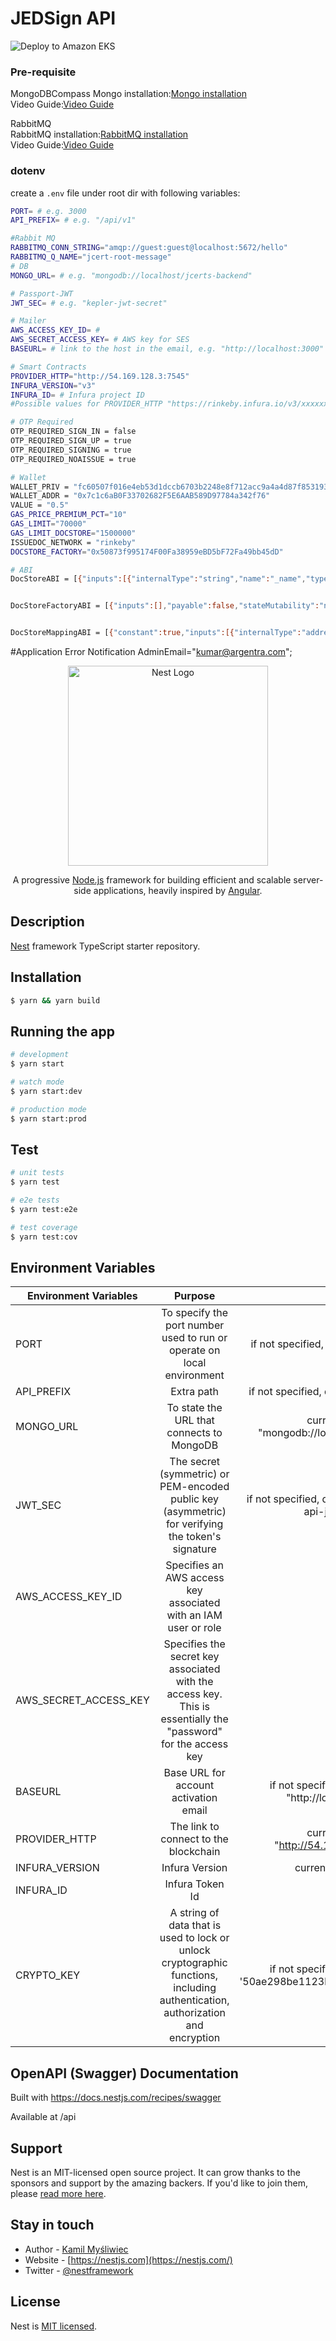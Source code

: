 # JEDSign API
![Deploy to Amazon EKS](https://github.com/JupiterChain/jedsign-api/workflows/Deploy%20to%20Amazon%20EKS/badge.svg?branch=master)

### Pre-requisite
MongoDBCompass 
Mongo installation:[Mongo installation](https://www.mongodb.com/try/download/compass?tck=docs_compass&_ga=2.181768612.24741299.1642734553-42212813.1637736123)</br>
Video Guide:[Video Guide](https://www.youtube.com/watch?v=IC_ik7wE6eM)
                
RabbitMQ       
RabbitMQ installation:[RabbitMQ installation](https://www.rabbitmq.com/)</br>
Video Guide:[Video Guide](https://www.youtube.com/watch?v=V9DWKbalbWQ&t=162s)
                
### dotenv

create a `.env` file under root dir with following variables:

```bash
PORT= # e.g. 3000
API_PREFIX= # e.g. "/api/v1"

#Rabbit MQ
RABBITMQ_CONN_STRING="amqp://guest:guest@localhost:5672/hello"
RABBITMQ_Q_NAME="jcert-root-message"
# DB
MONGO_URL= # e.g. "mongodb://localhost/jcerts-backend"

# Passport-JWT
JWT_SEC= # e.g. "kepler-jwt-secret"

# Mailer
AWS_ACCESS_KEY_ID= #
AWS_SECRET_ACCESS_KEY= # AWS key for SES
BASEURL= # link to the host in the email, e.g. "http://localhost:3000"

# Smart Contracts
PROVIDER_HTTP="http://54.169.128.3:7545"
INFURA_VERSION="v3"
INFURA_ID= # Infura project ID
#Possible values for PROVIDER_HTTP "https://rinkeby.infura.io/v3/xxxxxxx" or "http://203.126.250.77:8545"

# OTP Required
OTP_REQUIRED_SIGN_IN = false
OTP_REQUIRED_SIGN_UP = true
OTP_REQUIRED_SIGNING = true
OTP_REQUIRED_NOAISSUE = true

# Wallet
WALLET_PRIV = "fc60507f016e4eb53d1dccb6703b2248e8f712acc9a4a4d87f853193dc5e6127"
WALLET_ADDR = "0x7c1c6aB0F33702682F5E6AAB589D97784a342f76"
VALUE = "0.5"
GAS_PRICE_PREMIUM_PCT="10"
GAS_LIMIT="70000"
GAS_LIMIT_DOCSTORE="1500000"
ISSUEDOC_NETWORK = "rinkeby"
DOCSTORE_FACTORY="0x50873f995174F00Fa38959eBD5bF72Fa49bb45dD"

# ABI
DocStoreABI = [{"inputs":[{"internalType":"string","name":"_name","type":"string"},{"internalType":"address","name":"_mappingAddress","type":"address"}],"payable":false,"stateMutability":"nonpayable","type":"constructor"},{"anonymous":false,"inputs":[{"indexed":true,"internalType":"bytes32","name":"document","type":"bytes32"}],"name":"DocumentIssued","type":"event"},{"anonymous":false,"inputs":[{"indexed":true,"internalType":"bytes32","name":"document","type":"bytes32"}],"name":"DocumentRevoked","type":"event"},{"anonymous":false,"inputs":[{"indexed":true,"internalType":"address","name":"previousOwner","type":"address"},{"indexed":true,"internalType":"address","name":"newOwner","type":"address"}],"name":"OwnershipTransferred","type":"event"},{"constant":true,"inputs":[],"name":"docStoreMapping","outputs":[{"internalType":"contract DocumentStoreMapping","name":"","type":"address"}],"payable":false,"stateMutability":"view","type":"function"},{"constant":true,"inputs":[{"internalType":"bytes32","name":"","type":"bytes32"}],"name":"documentIssued","outputs":[{"internalType":"uint256","name":"","type":"uint256"}],"payable":false,"stateMutability":"view","type":"function"},{"constant":true,"inputs":[{"internalType":"bytes32","name":"","type":"bytes32"}],"name":"documentRevoked","outputs":[{"internalType":"uint256","name":"","type":"uint256"}],"payable":false,"stateMutability":"view","type":"function"},{"constant":true,"inputs":[{"internalType":"bytes32","name":"","type":"bytes32"}],"name":"documentSigned","outputs":[{"internalType":"bool","name":"","type":"bool"}],"payable":false,"stateMutability":"view","type":"function"},{"constant":true,"inputs":[{"internalType":"bytes32","name":"","type":"bytes32"}],"name":"documentSigner","outputs":[{"internalType":"address","name":"","type":"address"}],"payable":false,"stateMutability":"view","type":"function"},{"constant":true,"inputs":[],"name":"isOwner","outputs":[{"internalType":"bool","name":"","type":"bool"}],"payable":false,"stateMutability":"view","type":"function"},{"constant":true,"inputs":[],"name":"name","outputs":[{"internalType":"string","name":"","type":"string"}],"payable":false,"stateMutability":"view","type":"function"},{"constant":true,"inputs":[],"name":"owner","outputs":[{"internalType":"address","name":"","type":"address"}],"payable":false,"stateMutability":"view","type":"function"},{"constant":false,"inputs":[],"name":"renounceOwnership","outputs":[],"payable":false,"stateMutability":"nonpayable","type":"function"},{"constant":false,"inputs":[{"internalType":"address","name":"newOwner","type":"address"}],"name":"transferOwnership","outputs":[],"payable":false,"stateMutability":"nonpayable","type":"function"},{"constant":true,"inputs":[],"name":"version","outputs":[{"internalType":"string","name":"","type":"string"}],"payable":false,"stateMutability":"view","type":"function"},{"constant":false,"inputs":[{"internalType":"bytes32","name":"document","type":"bytes32"}],"name":"issue","outputs":[],"payable":false,"stateMutability":"nonpayable","type":"function"},{"constant":false,"inputs":[{"internalType":"bytes32[]","name":"documents","type":"bytes32[]"}],"name":"bulkIssue","outputs":[],"payable":false,"stateMutability":"nonpayable","type":"function"},{"constant":true,"inputs":[{"internalType":"bytes32","name":"document","type":"bytes32"}],"name":"getIssuedBlock","outputs":[{"internalType":"uint256","name":"","type":"uint256"}],"payable":false,"stateMutability":"view","type":"function"},{"constant":true,"inputs":[{"internalType":"bytes32","name":"document","type":"bytes32"}],"name":"isIssued","outputs":[{"internalType":"bool","name":"","type":"bool"}],"payable":false,"stateMutability":"view","type":"function"},{"constant":true,"inputs":[{"internalType":"bytes32","name":"document","type":"bytes32"},{"internalType":"uint256","name":"blockNumber","type":"uint256"}],"name":"isIssuedBefore","outputs":[{"internalType":"bool","name":"","type":"bool"}],"payable":false,"stateMutability":"view","type":"function"},{"constant":false,"inputs":[{"internalType":"bytes32","name":"document","type":"bytes32"}],"name":"revoke","outputs":[{"internalType":"bool","name":"","type":"bool"}],"payable":false,"stateMutability":"nonpayable","type":"function"},{"constant":false,"inputs":[{"internalType":"bytes32[]","name":"documents","type":"bytes32[]"}],"name":"bulkRevoke","outputs":[],"payable":false,"stateMutability":"nonpayable","type":"function"},{"constant":true,"inputs":[{"internalType":"bytes32","name":"document","type":"bytes32"}],"name":"isRevoked","outputs":[{"internalType":"bool","name":"","type":"bool"}],"payable":false,"stateMutability":"view","type":"function"},{"constant":true,"inputs":[{"internalType":"bytes32","name":"document","type":"bytes32"},{"internalType":"uint256","name":"blockNumber","type":"uint256"}],"name":"isRevokedBefore","outputs":[{"internalType":"bool","name":"","type":"bool"}],"payable":false,"stateMutability":"view","type":"function"},{"constant":false,"inputs":[{"internalType":"bytes32","name":"document","type":"bytes32"},{"internalType":"address","name":"_signer","type":"address"}],"name":"allowSigner","outputs":[],"payable":false,"stateMutability":"nonpayable","type":"function"},{"constant":false,"inputs":[{"internalType":"bytes32","name":"document","type":"bytes32"}],"name":"sign","outputs":[],"payable":false,"stateMutability":"nonpayable","type":"function"}]


DocStoreFactoryABI = [{"inputs":[],"payable":false,"stateMutability":"nonpayable","type":"constructor"},{"anonymous":false,"inputs":[{"indexed":false,"internalType":"contract DocumentStore","name":"newInstance","type":"address"}],"name":"DocStoreDeployed","type":"event"},{"constant":true,"inputs":[{"internalType":"address","name":"","type":"address"}],"name":"assets","outputs":[{"internalType":"contract DocumentStore","name":"","type":"address"}],"payable":false,"stateMutability":"view","type":"function"},{"constant":true,"inputs":[],"name":"count","outputs":[{"internalType":"uint256","name":"","type":"uint256"}],"payable":false,"stateMutability":"view","type":"function"},{"constant":true,"inputs":[],"name":"mappingAddress","outputs":[{"internalType":"address","name":"","type":"address"}],"payable":false,"stateMutability":"view","type":"function"},{"constant":false,"inputs":[{"internalType":"string","name":"name","type":"string"}],"name":"deployDocStore","outputs":[{"internalType":"contract DocumentStore","name":"","type":"address"}],"payable":false,"stateMutability":"nonpayable","type":"function"}]


DocStoreMappingABI = [{"constant":true,"inputs":[{"internalType":"address","name":"","type":"address"},{"internalType":"bytes32","name":"","type":"bytes32"}],"name":"mappings","outputs":[{"internalType":"address","name":"","type":"address"}],"payable":false,"stateMutability":"view","type":"function"},{"constant":false,"inputs":[{"internalType":"address","name":"signer","type":"address"},{"internalType":"bytes32","name":"document","type":"bytes32"},{"internalType":"address","name":"docStore","type":"address"}],"name":"setMapping","outputs":[],"payable":false,"stateMutability":"nonpayable","type":"function"}]
```

#Application Error Notification
AdminEmail="kumar@argentra.com";

<p align="center">
  <a href="http://nestjs.com/" target="blank"><img src="https://nestjs.com/img/logo_text.svg" width="320" alt="Nest Logo" /></a>
</p>

[travis-image]: https://api.travis-ci.org/nestjs/nest.svg?branch=master
[travis-url]: https://travis-ci.org/nestjs/nest
[linux-image]: https://img.shields.io/travis/nestjs/nest/master.svg?label=linux
[linux-url]: https://travis-ci.org/nestjs/nest

  <p align="center">A progressive <a href="http://nodejs.org" target="blank">Node.js</a> framework for building efficient and scalable server-side applications, heavily inspired by <a href="https://angular.io" target="blank">Angular</a>.</p>
   
  <!--[![Backers on Open Collective](https://opencollective.com/nest/backers/badge.svg)](https://opencollective.com/nest#backer)
  [![Sponsors on Open Collective](https://opencollective.com/nest/sponsors/badge.svg)](https://opencollective.com/nest#sponsor)-->

## Description

[Nest](https://github.com/nestjs/nest) framework TypeScript starter repository.

## Installation

```bash
$ yarn && yarn build
```

## Running the app

```bash
# development
$ yarn start

# watch mode
$ yarn start:dev

# production mode
$ yarn start:prod
```

## Test

```bash
# unit tests
$ yarn test

# e2e tests
$ yarn test:e2e

# test coverage
$ yarn test:cov
```

## Environment Variables

| Environment Variables | Purpose                                         | Value                                    |
| --------------------- |:-----------------------------------------------:|:----------------------------------------:|
| PORT                  | To specify the port number used to run or operate on local environment | if not specified, default value : "3000" |
| API_PREFIX            | Extra path | if not specified, default value : "api/v1" |
| MONGO_URL             | To state the URL that connects to MongoDB | current value : "mongodb://localhost/jedsign-api"           |
| JWT_SEC               | The secret (symmetric) or PEM-encoded public key (asymmetric) for verifying the token's signature | if not specified, default value : 'jedsign-api-jwt-secret' |
| AWS_ACCESS_KEY_ID     | Specifies an AWS access key associated with an IAM user or role | - |
| AWS_SECRET_ACCESS_KEY | Specifies the secret key associated with the access key. This is essentially the "password" for the access key | - |
| BASEURL               | Base URL for account activation email | if not specified, default value : "http://localhost:3000" |
| PROVIDER_HTTP         | The link to connect to the blockchain | current value : "http://54.169.128.3:7545" |
| INFURA_VERSION        | Infura Version | current value : "v3" |
| INFURA_ID             | Infura Token Id | - |
| CRYPTO_KEY            | A string of data that is used to lock or unlock cryptographic functions, including authentication, authorization and encryption | if not specified, default value : '50ae298be1123b4f50ae298be1123b4f' |

## OpenAPI (Swagger) Documentation

Built with https://docs.nestjs.com/recipes/swagger

Available at /api

## Support

Nest is an MIT-licensed open source project. It can grow thanks to the sponsors and support by the amazing backers. If you'd like to join them, please [read more here](https://docs.nestjs.com/support).

## Stay in touch

- Author - [Kamil Myśliwiec](https://kamilmysliwiec.com)
- Website - [https://nestjs.com](https://nestjs.com/)
- Twitter - [@nestframework](https://twitter.com/nestframework)

## License

Nest is [MIT licensed](LICENSE).
